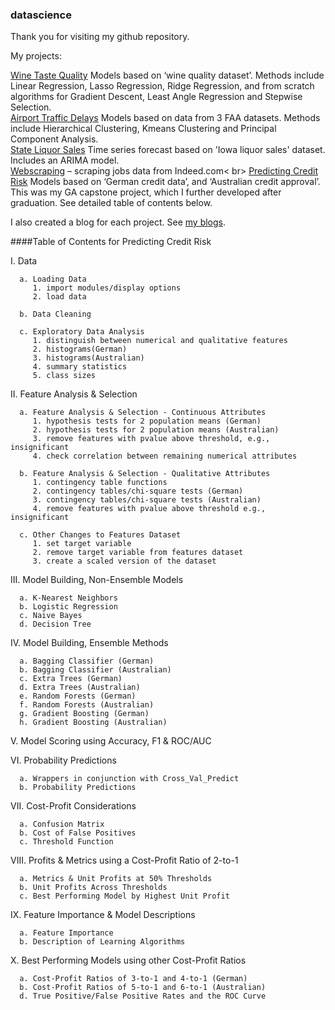 
### datascience

Thank you for visiting my github repository. 

My projects:

[Wine Taste Quality](https://github.com/peterco877/datascience/blob/master/code/Wine_Taste_Quality/Wine_Taste_Quality.ipynb) Models based on ‘wine quality dataset’.  Methods include Linear Regression, Lasso Regression, Ridge Regression, and from scratch algorithms for Gradient Descent, Least Angle Regression and Stepwise Selection. <br> 
[Airport Traffic Delays](https://github.com/peterco877/datascience/blob/master/code/Airport_Traffic_Delays/Airport_Traffic_Delays.ipynb) Models based on data from 3 FAA datasets.  Methods include Hierarchical Clustering, Kmeans Clustering and Principal Component Analysis. <br>
[State Liquor Sales](https://github.com/peterco877/datascience/blob/master/code/State_Liquor_Sales_Forecast/State_Liquor_Sales_Forecast.ipynb) Time series forecast based on 'Iowa liquor sales' dataset.  Includes an ARIMA model. <br>
[Webscraping](https://github.com/peterco877/datascience/blob/master/code/Webscraping/Webscraping_Jobs.ipynb) – scraping jobs data from Indeed.com< br>
[Predicting Credit Risk](https://github.com/peterco877/datascience/blob/master/code/Predicting_Credit_Risk/Predicting_Credit_Risk.ipynb) Models based on ‘German credit data’, and ‘Australian credit approval’.  This was my GA capstone project, which I further developed after graduation.  See detailed table of contents below.

I also created a blog for each project.  See [my blogs](https://peterco877.github.io/). 


####Table of Contents for Predicting Credit Risk

I.    Data

      a. Loading Data
         1. import modules/display options
         2. load data

      b. Data Cleaning
      
      c. Exploratory Data Analysis
         1. distinguish between numerical and qualitative features
         2. histograms(German)
         3. histograms(Australian)
         4. summary statistics
         5. class sizes

II.   Feature Analysis & Selection 

      a. Feature Analysis & Selection - Continuous Attributes                             
         1. hypothesis tests for 2 population means (German)                
         2. hypothesis tests for 2 population means (Australian)             
         3. remove features with pvalue above threshold, e.g., insignificant 
         4. check correlation between remaining numerical attributes        

      b. Feature Analysis & Selection - Qualitative Attributes              
         1. contingency table functions                                     
         2. contingency tables/chi-square tests (German)                    
         3. contingency tables/chi-square tests (Australian)                 
         4. remove features with pvalue above threshold e.g., insignificant 
      
      c. Other Changes to Features Dataset                                  
         1. set target variable                                             
         2. remove target variable from features dataset                    
         3. create a scaled version of the dataset                          

III.  Model Building, Non-Ensemble Models 

      a. K-Nearest Neighbors                                                
      b. Logistic Regression                                                
      c. Naive Bayes                                                        
      d. Decision Tree                                                      
        
IV.   Model Building, Ensemble Methods

      a. Bagging Classifier (German)                                        
      b. Bagging Classifier (Australian)                                     
      c. Extra Trees (German)                                               
      d. Extra Trees (Australian)                                            
      e. Random Forests (German)                                            
      f. Random Forests (Australian)                                        
      g. Gradient Boosting (German)                                         
      h. Gradient Boosting (Australian)                                      
     
V.    Model Scoring using Accuracy, F1 & ROC/AUC                                                     
 
VI.   Probability Predictions 

      a. Wrappers in conjunction with Cross_Val_Predict                               
      b. Probability Predictions                                            
    
VII.  Cost-Profit Considerations

      a. Confusion Matrix                                                                 
      b. Cost of False Positives                                            
      c. Threshold Function                                                 
          
VIII. Profits & Metrics using a Cost-Profit Ratio of 2-to-1

      a. Metrics & Unit Profits at 50% Thresholds                           
      b. Unit Profits Across Thresholds                                     
      c. Best Performing Model by Highest Unit Profit                       

IX.   Feature Importance & Model Descriptions

      a. Feature Importance                                                 
      b. Description of Learning Algorithms                                 

X.    Best Performing Models using other Cost-Profit Ratios

      a. Cost-Profit Ratios of 3-to-1 and 4-to-1 (German) 
      b. Cost-Profit Ratios of 5-to-1 and 6-to-1 (Australian)
      d. True Positive/False Positive Rates and the ROC Curve

